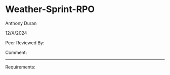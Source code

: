 # Weather-Sprint-RPO
Anthony Duran

12/X/2024 

Peer Reviewed By:

Comment:

____________________________________________________________________________________________________________

Requirements:

